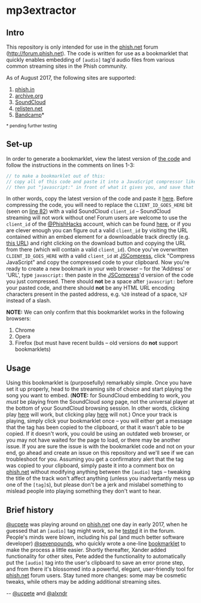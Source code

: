 # mp3extractor

## Intro
This repository is only intended for use in the [phish.net](http://phish.net) forum (http://forum.phish.net). The code is written for use as a bookmarklet that quickly enables embedding of `[audio]` tag'd audio files from various common streaming sites in the Phish community.

As of August 2017, the following sites are supported:
1. [phish.in](http://phish.in)
2. [archive.org](https://archive.org/details/etree)
3. [SoundCloud](http://soundcloud.com)
4. [relisten.net](http://relisten.net)
5. [Bandcamp](https://bandcamp.com)*

<sub>\* pending further testing</sub>

## Set-up
In order to generate a bookmarklet, view the latest version of [the code](https://github.com/ucpete/mp3extractor/blob/master/mp3extractor.js) and follow the instructions in the comments on lines 1-3:
```javascript
// to make a bookmarklet out of this:
// copy all of this code and paste it into a JavaScript compressor like http://jscompress.com
// then put "javascript:" in front of what it gives you, and save that as the URL for a bookmark.
```

In other words, copy the latest version of the code and paste it [here](http://jscompress.com). Before compressing the code, you will need to replace the `CLIENT_ID_GOES_HERE` bit (seen on [line 82](https://github.com/ucpete/mp3extractor/blob/master/mp3extractor.js#L82)) with a valid SoundCloud `client_id` – SoundCloud streaming will not work without one! Forum users are welcome to use the `client_id` of the [@PhishHacks](https://soundcloud.com/PhishHacks) account, which can be found [here](https://pastebin.com/raw/xbSz1pFW), or if you are clever enough you can figure out a valid `client_id` by visiting the URL contained within an embed element for a downloadable track directly (e.g. [this URL](https://w.soundcloud.com/player/?url=https://api.soundcloud.com/tracks/269268224)) and right clicking on the download button and copying the URL from there (which will contain a valid `client_id`). Once you've overwritten `CLIENT_ID_GOES_HERE` with a valid `client_id` at [JSCompress](http://jscompress.com), click "Compress JavaScript" and copy the compressed code to your clipboard. Now you're ready to create a new bookmark in your web browser – for the 'Address' or 'URL', type `javascript:` then paste in the [JSCompress](http://jscompress.com)'d version of the code you just compressed. There should **not** be a space after `javascript:` before your pasted code, and there should **not** be any HTML URL encoding characters present in the pasted address, e.g. `%20` instead of a space, `%2F` instead of a slash.

**NOTE:** We can only confirm that this bookmarklet works in the following browsers:
1. Chrome
2. Opera
3. Firefox (but must have recent builds – old versions do **not** support bookmarklets)

## Usage

Using this bookmarklet is (purposefully) remarkably simple. Once you have set it up properly, head to the streaming site of choice and start playing the song you want to embed. (**NOTE:** for SoundCloud embedding to work, you _must_ be playing from the SoundCloud _song_ page, not the universal player at the bottom of your SoundCloud browsing session. In other words, clicking play [here](https://soundcloud.com/phishhacks/ujb-ep-jam-hg-too) will work, but clicking play [here](https://soundcloud.com/PhishHacks) will not.) Once your track is playing, simply click your bookmarklet once – you will either get a message that the tag has been copied to the clipboard, or that it wasn't able to be copied. If it doesn't work, you could be using an outdated web browser, or you may not have waited for the page to load, or there may be another issue. If you are sure the issue is with the bookmarklet code and not on your end, go ahead and create an issue on this repository and we'll see if we can troubleshoot for you. Assuming you get a confirmatory alert that the tag was copied to your clipboard, simply paste it into a comment box on [phish.net](http://phish.net) without modifying anything between the `[audio]` tags – tweaking the title of the track won't affect anything (unless you inadvertantly mess up one of the `[tag]`s), but please don't be a jerk and mislabel something to mislead people into playing something they don't want to hear.


## Brief history

[@ucpete](http://phish.net/user/ucpete) was playing around on [phish.net](http://phish.net) one day in early 2017, when he guessed that an `[audio]` tag might work, so he [tested](http://forum.phish.net/forum/permalink/1377205202) it in the forum. People's minds were blown, including his pal (and much better software developer) [@sevenpounds](http://phish.net/user/sevenpounds), who quickly wrote a one-line [bookmarklet](http://forum.phish.net/forum/permalink/1377207446) to make the process a little easier. Shortly thereafter, Xander added functionality for other sites, Pete added the functionality to automatically put the `[audio]` tag into the user's clipboard to save an error prone step, and from there it's blossomed into a powerful, elegant, user-friendly tool for [phish.net](http://phish.net) forum users. Stay tuned more changes: some may be cosmetic tweaks, while others may be adding additional streaming sites.

-- [@ucpete](http://github.com/ucpete) and [@alxndr](http://github.com/alxndr)
